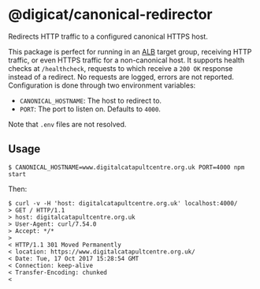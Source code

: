 # @digicat/canonical-redirector

Redirects HTTP traffic to a configured canonical HTTPS host.

This package is perfect for running in an [ALB] target group, receiving HTTP
traffic, or even HTTPS traffic for a non-canonical host. It supports health
checks at `/healthcheck`, requests to which receive a `200 OK` response instead
of a redirect. No requests are logged, errors are not reported. Configuration is
done through two environment variables:

* `CANONICAL_HOSTNAME`: The host to redirect to.
* `PORT`: The port to listen on. Defaults to `4000`.

Note that `.env` files are not resolved.

## Usage

```console
$ CANONICAL_HOSTNAME=www.digitalcatapultcentre.org.uk PORT=4000 npm start
```

Then:

```console
$ curl -v -H 'host: digitalcatapultcentre.org.uk' localhost:4000/
> GET / HTTP/1.1
> host: digitalcatapultcentre.org.uk
> User-Agent: curl/7.54.0
> Accept: */*
>
< HTTP/1.1 301 Moved Permanently
< location: https://www.digitalcatapultcentre.org.uk/
< Date: Tue, 17 Oct 2017 15:28:54 GMT
< Connection: keep-alive
< Transfer-Encoding: chunked
<
```

[ALB]: http://docs.aws.amazon.com/elasticloadbalancing/latest/application/introduction.html
[Node.js]: https://nodejs.org/en/
